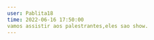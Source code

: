```yaml
--- 
user: Pablita18 
time: 2022-06-16 17:50:00 
vamos assistir aos palestrantes,eles sao show.
---
```

